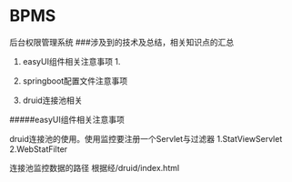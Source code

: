 # BPMS
后台权限管理系统
###涉及到的技术及总结，相关知识点的汇总
1. easyUI组件相关注意事项
    1. 

2. springboot配置文件注意事项
3. druid连接池相关




























































#####<a name="1">easyUI组件相关注意事项<a>










druid连接池的使用。使用监控要注册一个Servlet与过滤器
1.StatViewServlet
2.WebStatFilter

连接池监控数据的路径  根据经/druid/index.html